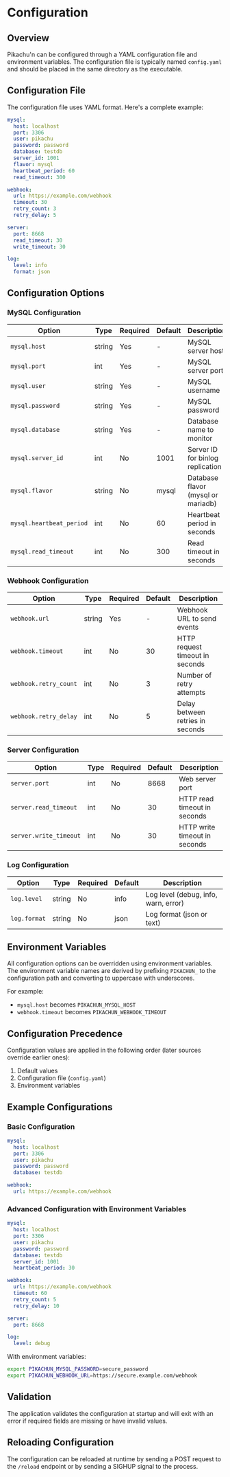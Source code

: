 # Configuration

## Overview

Pikachu'n can be configured through a YAML configuration file and environment variables. The configuration file is typically named `config.yaml` and should be placed in the same directory as the executable.

## Configuration File

The configuration file uses YAML format. Here's a complete example:

```yaml
mysql:
  host: localhost
  port: 3306
  user: pikachu
  password: password
  database: testdb
  server_id: 1001
  flavor: mysql
  heartbeat_period: 60
  read_timeout: 300

webhook:
  url: https://example.com/webhook
  timeout: 30
  retry_count: 3
  retry_delay: 5

server:
  port: 8668
  read_timeout: 30
  write_timeout: 30

log:
  level: info
  format: json
```

## Configuration Options

### MySQL Configuration

| Option | Type | Required | Default | Description |
|--------|------|----------|---------|-------------|
| `mysql.host` | string | Yes | - | MySQL server host |
| `mysql.port` | int | Yes | - | MySQL server port |
| `mysql.user` | string | Yes | - | MySQL username |
| `mysql.password` | string | Yes | - | MySQL password |
| `mysql.database` | string | Yes | - | Database name to monitor |
| `mysql.server_id` | int | No | 1001 | Server ID for binlog replication |
| `mysql.flavor` | string | No | mysql | Database flavor (mysql or mariadb) |
| `mysql.heartbeat_period` | int | No | 60 | Heartbeat period in seconds |
| `mysql.read_timeout` | int | No | 300 | Read timeout in seconds |

### Webhook Configuration

| Option | Type | Required | Default | Description |
|--------|------|----------|---------|-------------|
| `webhook.url` | string | Yes | - | Webhook URL to send events |
| `webhook.timeout` | int | No | 30 | HTTP request timeout in seconds |
| `webhook.retry_count` | int | No | 3 | Number of retry attempts |
| `webhook.retry_delay` | int | No | 5 | Delay between retries in seconds |

### Server Configuration

| Option | Type | Required | Default | Description |
|--------|------|----------|---------|-------------|
| `server.port` | int | No | 8668 | Web server port |
| `server.read_timeout` | int | No | 30 | HTTP read timeout in seconds |
| `server.write_timeout` | int | No | 30 | HTTP write timeout in seconds |

### Log Configuration

| Option | Type | Required | Default | Description |
|--------|------|----------|---------|-------------|
| `log.level` | string | No | info | Log level (debug, info, warn, error) |
| `log.format` | string | No | json | Log format (json or text) |

## Environment Variables

All configuration options can be overridden using environment variables. The environment variable names are derived by prefixing `PIKACHUN_` to the configuration path and converting to uppercase with underscores.

For example:
- `mysql.host` becomes `PIKACHUN_MYSQL_HOST`
- `webhook.timeout` becomes `PIKACHUN_WEBHOOK_TIMEOUT`

## Configuration Precedence

Configuration values are applied in the following order (later sources override earlier ones):

1. Default values
2. Configuration file (`config.yaml`)
3. Environment variables

## Example Configurations

### Basic Configuration

```yaml
mysql:
  host: localhost
  port: 3306
  user: pikachu
  password: password
  database: testdb

webhook:
  url: https://example.com/webhook
```

### Advanced Configuration with Environment Variables

```yaml
mysql:
  host: localhost
  port: 3306
  user: pikachu
  password: password
  database: testdb
  server_id: 1001
  heartbeat_period: 30

webhook:
  url: https://example.com/webhook
  timeout: 60
  retry_count: 5
  retry_delay: 10

server:
  port: 8668

log:
  level: debug
```

With environment variables:
```bash
export PIKACHUN_MYSQL_PASSWORD=secure_password
export PIKACHUN_WEBHOOK_URL=https://secure.example.com/webhook
```

## Validation

The application validates the configuration at startup and will exit with an error if required fields are missing or have invalid values.

## Reloading Configuration

The configuration can be reloaded at runtime by sending a POST request to the `/reload` endpoint or by sending a SIGHUP signal to the process.